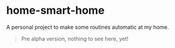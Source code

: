 # home-smart-home

A personal project to make some routines automatic at my home.

> Pre alpha version, nothing to see here, yet!
